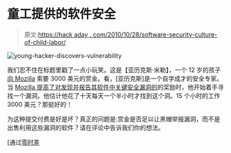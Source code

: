 # 童工提供的软件安全

> 原文:[https://hack aday . com/2010/10/28/software-security-culture-of-child-labor/](https://hackaday.com/2010/10/28/software-security-courtesy-of-child-labor/)

![](../Images/d0330ea17181e386aea887f037e36d3a.png "young-hacker-discovers-vulnerability")

我们忍不住在标题里戳了一点小玩笑。这是【亚历克斯·米勒】，一个 12 岁的孩子[向 Mozilla](http://www.mercurynews.com/san-jose-neighborhoods/ci_16401891) 索要 3000 美元的赏金。看，[亚历克斯]是一个自学成才的安全专家。当 [Mozilla 提高了对发现并报告其软件中关键安全漏洞的](http://blog.mozilla.com/security/2010/07/15/refresh-of-the-mozilla-security-bug-bounty-program/)的奖励时，他开始着手寻找一个漏洞。他估计他花了十天每天一个半小时才找到这个洞。15 个小时的工作 3000 美元？那挺好的！

为这种提交付费是好是坏？真正的问题是:赏金是否足以让黑帽举报漏洞，而不是出售利用这些漏洞的软件？请在评论中告诉我们你的想法。

[通过[零时差](http://www.zdnet.com/blog/security/12-year-old-finds-critical-firefox-flaw-earns-3000-bounty/7524?tag=mantle_skin;content)